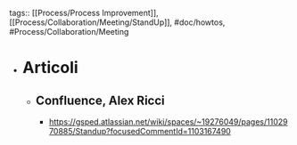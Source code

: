 tags:: [[Process/Process Improvement]], [[Process/Collaboration/Meeting/StandUp]], #doc/howtos, #Process/Collaboration/Meeting

- # Articoli
	- ## Confluence, Alex Ricci
		- https://gsped.atlassian.net/wiki/spaces/~19276049/pages/1102970885/Standup?focusedCommentId=1103167490
